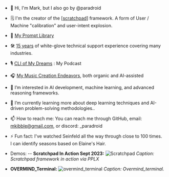 - 👋 Hi, I'm Mark, but I also go by @paradroid
- 🗒️ I'm the creator of the [[scratchpad](https://github.com/para-droid-ai/scratchpad)] framework. A form of User / Machine "calibration" and user-intent explosion.
- 🧠 [My Prompt Library](https://github.com/para-droid-ai/prompt_library)
- 🛠️ [15 years](https://github.com/para-droid-ai/para-droid-ai/blob/main/mark.k.resume.2024-11-06%2020_12_18.pdf) of white-glove technical support experience covering many industries.
- 🎙️ [CLI of My Dreams](https://open.spotify.com/show/70g8H0eQTbtnZZQy8HLVnW?si=2c695034cea54d82) : My Podcast
- 🎧 [ My Music Creation Endeavors](https://soundcloud.com/mkibble33), both organic and AI-assisted
- 👀 I’m interested in AI development, machine learning, and advanced reasoning frameworks.
- 🌱 I’m currently learning more about deep learning techniques and AI-driven problem-solving methodologies..
- 📫 How to reach me: You can reach me through GitHub, email: mkibble@gmail.com, or discord: _paradroid
- ⚡ Fun fact: I've watched Seinfeld all the way through close to 100 times. I can identify seasons based on Elaine's Hair.
- Demos: 
-- **Scratchpad In Action Sept 2023:**
  ![Scratchpad](scratchpad_in_action.gif)
  *Caption: Scratchpad framework in action via PPLX*

- **OVERMIND_Terminal:**
  ![overmind_terminal](overmind_terminal.gif)
  *Caption: Overmind_terminal.*

<!---
para-droid-ai/para-droid-ai is a ✨ special ✨ repository because its `README.md` (this file) appears on your GitHub profile.
You can click the Preview link to take a look at your changes.
--->

